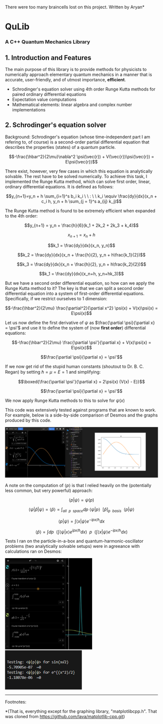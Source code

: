 There were too many braincells lost on this project.
Written by Aryan*

<h1>QuLib</h1>
<h3>A C++ Quantum Mechanics Library</h3>

<h2>1. Introduction and Features</h2>
The main purpose of this library is to provide methods for physicists to numerically approach elementary quantum mechanics in a manner that is accurate, user-friendly, and of utmost importance, <strong>efficient</strong>.
<ul>
    <li>Schrodinger's equation solver using 4th order Runge Kutta methods for paired ordinary differential equations</li>
    <li>Expectation value computations</li>
    <li>Mathematical elements: linear algebra and complex number implementations</li>
</ul>

<h2>2. Schrodinger's equation solver</h2>
Background:
Schrodinger's equation (whose time-independent part I am refering to, of course) is a second-order partial differential equation that describes the properties (states) of a quantum particle.

```math
-\frac{\hbar^2}{2\mu}\nabla^2 \psi(\vec{r}) + V(\vec{r})\psi(\vec{r}) = E\psi(\vec{r})
```
There exist, however, very few cases in which this equation is analytically solvable. The rest have to be solved numerically. To achieve this task, I implemented the Runge Kutta method, which can solve first order, linear, ordinary differential equations. It is defined as follows:
```math
y_{n+1}=y_n + h \sum_{i=1}^s b_i k_i \ \ : \ \ k_i \equiv \frac{dy}{dx}(x_n + c_i h, y_n + h \sum_{j = 1}^s a_{ij} k_j)
```
The Runge Kutta method is found to be extremely efficient when expanded to the 4th order:
```math
y_{n+1} = y_n + \frac{h}{6}(k_1 + 2k_2 + 2k_3 + k_4)
```
```math
x_{n+1}=x_n + h
```
```math
k_1 = \frac{dy}{dx}(x_n, y_n)
```
```math
k_2 = \frac{dy}{dx}(x_n + \frac{h}{2}, y_n + h\frac{k_1}{2})
```
```math
k_3 = \frac{dy}{dx}(x_n + \frac{h}{2}, y_n + h\frac{k_2}{2})
```
```math
k_1 = \frac{dy}{dx}(x_n+h, y_n+hk_3)
```
But we have a second order differential equation, so how can we apply the Runge Kutta method to it? The key is that we can split a second order differential equation into a system of first-order differential equations. Specifically, if we restrict ourselves to 1 dimension:

```math
-\frac{\hbar^2}{2\mu} \frac{\partial^2}{\partial x^2} \psi(x) + V(x)\psi(x) = E\psi(x)
```
Let us now define the first derivative of $`\psi`$ as $`\frac{\partial \psi}{\partial x} = \psi'`$ and use it to define the system of (now <strong>first order</strong>) differential equations:
```math
-\frac{\hbar^2}{2\mu} \frac{\partial \psi'}{\partial x} + V(x)\psi(x) = E\psi(x)
```
```math
\frac{\partial \psi}{\partial x} = \psi'
```
If we now get rid of the stupid human constants (shoutout to Dr. B. C. Regan) by setting $`\hbar = \mu = E = 1`$ and simplifying:
```math
\boxed{\frac{\partial \psi'}{\partial x} = 2\psi(x) (V(x) - E)}
```
```math
\frac{\partial \psi}{\partial x} = \psi'
```
We now apply Runge Kutta methods to this to solve for $`\psi(x)`$


This code was extensively tested against programs that are known to work. For example, below is a side-by-side comparison of Desmos and the graphs produced by this code.

<img src="./README_Pictures/1.png"/>

A note on the computation of $`\langle p \rangle`$ is that I relied heavily on the (potentially less common, but very powerful) approach:

```math
\langle p | \psi \rangle = \psi(p)
```
```math
\langle \psi | \hat{p} | \psi \rangle = \langle \hat{p} \rangle = \int_{all \ \ p \ \ space} dp \ \langle \psi | p \rangle \ \ [\hat{p}]_{p\ \ basis} \ \ \langle p | \psi \rangle
```
```math
\langle p | \psi \rangle = \int \langle x | \psi \rangle e^{-ipx/\hbar}dx
```
```math
\langle \hat{p} \rangle = \int dp \ \ (\int \langle \psi | x \rangle e^{ipx/\hbar}dx) \ \ p \ \ (\int \langle x | \psi \rangle e^{-ipx/\hbar}dx)
```

Tests I ran on the particle-in-a-box and quantum-harmonic-oscillator problems (two analytically solvable setups) were in agreeance with calculations ran on Desmos:

<img src="./README_Pictures/2.png" height="300px"/>
<img src="./README_Pictures/3.png"/>

<hr>
Footnotes:

*(That is, everything except for the graphing library, "matplotlibcpp.h". That was cloned from https://github.com/lava/matplotlib-cpp.git)